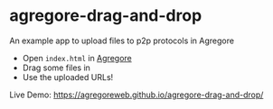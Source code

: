 # agregore-drag-and-drop
An example app to upload files to p2p protocols in Agregore

- Open `index.html` in [Agregore](https://agregore.mauve.moe/)
- Drag some files in
- Use the uploaded URLs!

Live Demo: https://agregoreweb.github.io/agregore-drag-and-drop/
